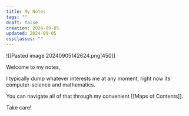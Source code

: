 ```yaml
---
title: My Notes
tags: ""
draft: false
creation: 2024-09-05
updated: 2024-09-05
cssclasses: ""
---
```

![[Pasted image 20240905142624.png|450]]

Welcome to my notes, 

I typically dump whatever interests me at any moment, right now its computer-science  and mathematics.

You can navigate all of that through my convenient [[Maps of Contents]]. 

Take care!